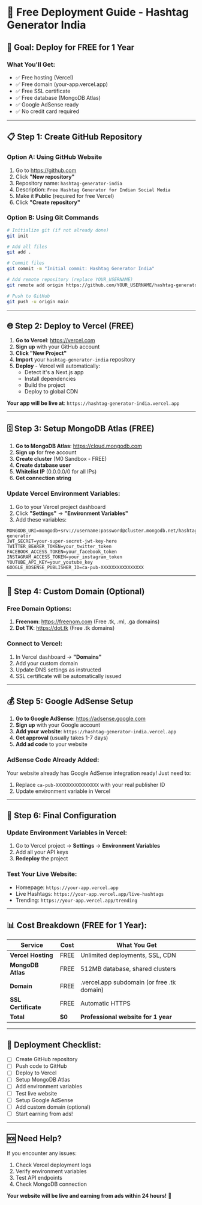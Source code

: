 # 🚀 Free Deployment Guide - Hashtag Generator India

## 🎯 **Goal: Deploy for FREE for 1 Year**

### **What You'll Get:**
- ✅ Free hosting (Vercel)
- ✅ Free domain (your-app.vercel.app)
- ✅ Free SSL certificate
- ✅ Free database (MongoDB Atlas)
- ✅ Google AdSense ready
- ✅ No credit card required

---

## 📋 **Step 1: Create GitHub Repository**

### **Option A: Using GitHub Website**
1. Go to https://github.com
2. Click **"New repository"**
3. Repository name: `hashtag-generator-india`
4. Description: `Free Hashtag Generator for Indian Social Media`
5. Make it **Public** (required for free Vercel)
6. Click **"Create repository"**

### **Option B: Using Git Commands**
```bash
# Initialize git (if not already done)
git init

# Add all files
git add .

# Commit files
git commit -m "Initial commit: Hashtag Generator India"

# Add remote repository (replace YOUR_USERNAME)
git remote add origin https://github.com/YOUR_USERNAME/hashtag-generator-india.git

# Push to GitHub
git push -u origin main
```

---

## 🌐 **Step 2: Deploy to Vercel (FREE)**

1. **Go to Vercel**: https://vercel.com
2. **Sign up** with your GitHub account
3. **Click "New Project"**
4. **Import** your `hashtag-generator-india` repository
5. **Deploy** - Vercel will automatically:
   - Detect it's a Next.js app
   - Install dependencies
   - Build the project
   - Deploy to global CDN

**Your app will be live at**: `https://hashtag-generator-india.vercel.app`

---

## 🗄️ **Step 3: Setup MongoDB Atlas (FREE)**

1. **Go to MongoDB Atlas**: https://cloud.mongodb.com
2. **Sign up** for free account
3. **Create cluster** (M0 Sandbox - FREE)
4. **Create database user**
5. **Whitelist IP** (0.0.0.0/0 for all IPs)
6. **Get connection string**

### **Update Vercel Environment Variables:**
1. Go to your Vercel project dashboard
2. Click **"Settings"** → **"Environment Variables"**
3. Add these variables:

```
MONGODB_URI=mongodb+srv://username:password@cluster.mongodb.net/hashtag-generator
JWT_SECRET=your-super-secret-jwt-key-here
TWITTER_BEARER_TOKEN=your_twitter_token
FACEBOOK_ACCESS_TOKEN=your_facebook_token
INSTAGRAM_ACCESS_TOKEN=your_instagram_token
YOUTUBE_API_KEY=your_youtube_key
GOOGLE_ADSENSE_PUBLISHER_ID=ca-pub-XXXXXXXXXXXXXXXX
```

---

## 🎨 **Step 4: Custom Domain (Optional)**

### **Free Domain Options:**
1. **Freenom**: https://freenom.com (Free .tk, .ml, .ga domains)
2. **Dot TK**: https://dot.tk (Free .tk domains)

### **Connect to Vercel:**
1. In Vercel dashboard → **"Domains"**
2. Add your custom domain
3. Update DNS settings as instructed
4. SSL certificate will be automatically issued

---

## 💰 **Step 5: Google AdSense Setup**

1. **Go to Google AdSense**: https://adsense.google.com
2. **Sign up** with your Google account
3. **Add your website**: `https://hashtag-generator-india.vercel.app`
4. **Get approval** (usually takes 1-7 days)
5. **Add ad code** to your website

### **AdSense Code Already Added:**
Your website already has Google AdSense integration ready! Just need to:
1. Replace `ca-pub-XXXXXXXXXXXXXXXX` with your real publisher ID
2. Update environment variable in Vercel

---

## 🔧 **Step 6: Final Configuration**

### **Update Environment Variables in Vercel:**
1. Go to Vercel project → **Settings** → **Environment Variables**
2. Add all your API keys
3. **Redeploy** the project

### **Test Your Live Website:**
- Homepage: `https://your-app.vercel.app`
- Live Hashtags: `https://your-app.vercel.app/live-hashtags`
- Trending: `https://your-app.vercel.app/trending`

---

## 📊 **Cost Breakdown (FREE for 1 Year):**

| Service | Cost | What You Get |
|---------|------|--------------|
| **Vercel Hosting** | FREE | Unlimited deployments, SSL, CDN |
| **MongoDB Atlas** | FREE | 512MB database, shared clusters |
| **Domain** | FREE | .vercel.app subdomain (or free .tk domain) |
| **SSL Certificate** | FREE | Automatic HTTPS |
| **Total** | **$0** | **Professional website for 1 year** |

---

## 🚀 **Deployment Checklist:**

- [ ] Create GitHub repository
- [ ] Push code to GitHub
- [ ] Deploy to Vercel
- [ ] Setup MongoDB Atlas
- [ ] Add environment variables
- [ ] Test live website
- [ ] Setup Google AdSense
- [ ] Add custom domain (optional)
- [ ] Start earning from ads!

---

## 🆘 **Need Help?**

If you encounter any issues:
1. Check Vercel deployment logs
2. Verify environment variables
3. Test API endpoints
4. Check MongoDB connection

**Your website will be live and earning from ads within 24 hours!** 🎉
